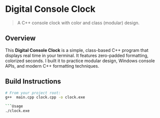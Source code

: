 # Digital Console Clock

> A C++ console clock with color and class (modular) design.

## Overview

This **Digital Console Clock** is a simple, class-based C++ program that displays real time in your terminal. It features zero-padded formatting, colorized seconds. I built it to practice modular design, Windows console APIs, and modern C++ formatting techniques.

## Build Instructions

```bash
# From your project root:
g++  main.cpp clock.cpp -o clock.exe

```Usage
./clock.exe

